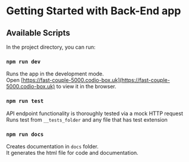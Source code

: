 # Getting Started with Back-End app

## Available Scripts

In the project directory, you can run:

### `npm run dev`

Runs the app in the development mode.\
Open [https://fast-couple-5000.codio-box.uk](https://fast-couple-5000.codio-box.uk) to view it in the browser.

### `npm run test`

API endpoint functionality is thoroughly tested via a mock HTTP request 
Runs test from `__tests_folder` and any file that has test extension

### `npm run docs`

Creates documentation in `docs` folder.\
It generates the html file for code and documentation.




